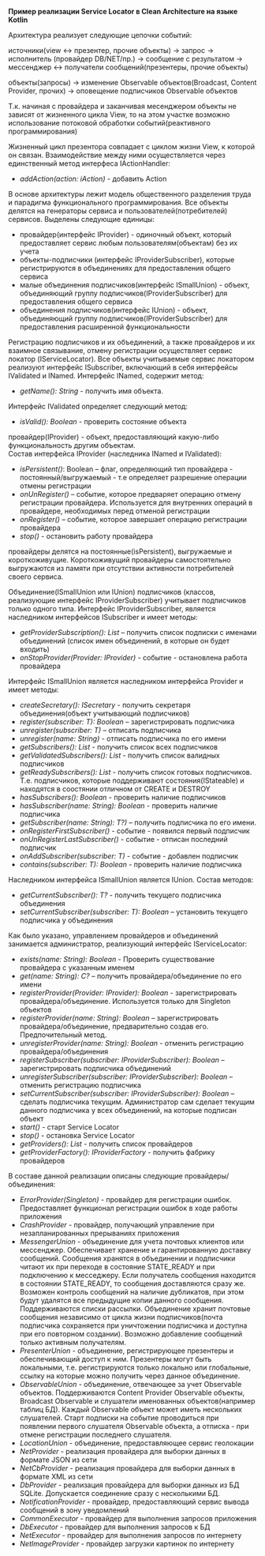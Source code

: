 **Пример реализации Service Locator в Clean Architecture на языке Kotlin**

Архитектура реализует следующие цепочки событий:

источники(view <-> презентер, прочие объекты) -> запрос -> исполнитель (провайдер DB/NET/пр.) -> сообщение с результатом -> мессенджер <-> получатели сообщений(презентеры, прочие объекты)

объекты(запросы) -> изменение Observable объектов(Broadcast, Content Provider, прочих) -> оповещение подписчиков Observable объектов
 
Т.к. начиная с провайдера и заканчивая месенджером объекты не зависят от жизненного цикла View, то на этом участке возможно
использование потоковой обработки событий(реактивного программирования)

Жизненный цикл презентора совпадает с циклом жизни View, к которой он связан. Взаимодействие 
между ними осуществляется через единственный метод интерфеса IActionHandler:

- *addAction(action: iAction)* - добавить Action 

В основе архитектуры лежит модель общественного разделения труда и парадигма функционального программирования. Все объекты делятся на генераторы сервиса и пользователей(потребителей) сервисов. Выделены следующие единицы:
- провайдер(интерфейс IProvider) - одиночный объект, который предоставляет сервис любым пользователям(объектам) без их учета
- объекты-подписчики (интерфейс IProviderSubscriber), которые регистрируются в объединениях для предоставления общего сервиса
- малые объединения подписчиков(интерфейс ISmallUnion) - объект, объединяющий группу подписчиков(IProviderSubscriber) для предоставления общего сервиса
- объединения подписчиков(интерфейс IUnion) - объект, объединяющий группу подписчиков(IProviderSubscriber) для предоставления расширенной функциональности

Регистрацию подписчиков и их объединений, а также провайдеров и их взаимное связывание, отмену регистрации осуществляет сервис локатор (IServiceLocator).
Все объекты учитываемые сервис локатором реализуют интерфейс ISubscriber, включающий в себя интерфейсы IValidated и INamed. Интерфейс INamed, содержит метод:

- *getName(): String* - получить имя объекта.

Интерфейс IValidated определяет следующий метод:

- *isValid(): Boolean* - проверить состояние объекта

провайдер(IProvider) - объект, предоставляющий какую-либо функциональность другим объектам.  
Состав интерфейса IProvider (наследника INamed и IValidated):
- *isPersistent()*: Boolean – флаг, определяющий тип провайдера - постоянный/выгружаемый - т.е определяет разрешение операции отмены регистрации
- *onUnRegister()* – событие, которое предваряет операцию отмену регистрации 
	провайдера. Используется для внутренних операций в провайдере, необходимых перед отменой 
	регистрации
- *onRegister()* – событие, которое завершает операцию регистрации провайдера
- *stop()* - остановить работу провайдера

провайдеры делятся на постоянные(isPersistent), выгружаемые и короткоживущие. Короткоживущий провайдеры
самостоятельно выгружаются из памяти при отсутствии активности потребителей своего сервиса.

Объединение(ISmallUnion или IUnion) подписчиков (классов, реализующие интерфейс IProviderSubscriber) учитывает подписчиков только одного типа. Интерфейс IProviderSubscriber, является наследником интерфейсов ISubscriber и имеет методы:
- *getProviderSubscription(): List<String>* – получить список подписки с именами объединений (список имен объединений, в которые он будет входить)
- *onStopProvider(Provider: IProvider)* - событие - остановлена работа провайдера

Интерфейс ISmallUnion является наследником интерфейса Provider и имеет методы:
- *createSecretary(): ISecretary<T>* - получить секретаря объединения(объект учитывающий подписчиков)
- *register(subscriber: T): Boolean* – зарегистрировать подписчика
- *unregister(subscriber: T)* – отписать подписчика
- *unregister(name: String)* - отписать подписчика по его имени
- *getSubscribers(): List<T>* - получить список всех подписчиков
- *getValidatedSubscribers(): List<T>* - получить список валидных подписчиков
- *getReadySubscribers(): List<T>* - получить список готовых подписчиков. Т.е. подписчиков, которые поддерживают состояния(IStateable) и находятся в соостянии отличном от CREATE и DESTROY
- *hasSubscribers(): Boolean* - проверить наличие подписчиков
- *hasSubscriber(name: String): Boolean* - проверить наличие подписчика
- *getSubscriber(name: String): T?)* – получить подписчика по его имени.
- *onRegisterFirstSubscriber()* - событие - появился первый подписчик
- *onUnRegisterLastSubscriber()* - событие - отписан последний подписчик
- *onAddSubscriber(subscriber: T)* - событие - добавлен подписчик
- *contains(subscriber: T): Boolean* - проверить наличие подписчика

Наследником интерфейса ISmallUnion является IUnion. Состав методов:
- *getCurrentSubscriber(): T?* - получить текущего подписчика объединения 
- *setCurrentSubscriber(subscriber: T): Boolean* – установить текущего подписчика у объединения

Как было указано, управлением провайдеров и объединений занимается администратор, 
реализующий интерфейс IServiceLocator:
- *exists(name: String): Boolean* - Проверить существование провайдера с указанным именем
- *<C : IProvider> get(name: String): C?* – получить провайдера/объединение по его имени
- *registerProvider(Provider: IProvider): Boolean* - зарегистрировать провайдера/объединение. Используется только 
	для Singleton объектов
- *registerProvider(name: String): Boolean* – зарегистрировать провайдера/объединение, предварительно создав 
	его. Предпочительный метод.
- *unregisterProvider(name: String): Boolean* - отменить регистрацию провайдера/объединения
- *registerSubscriber(subscriber: IProviderSubscriber): Boolean* – зарегистрировать подписчика объединений
- *unregisterSubscriber(subscriber: IProviderSubscriber): Boolean* – отменить регистрацию подписчика
- *setCurrentSubscriber(subscriber: IProviderSubscriber): Boolean* – сделать подписчика текущим. Администратор сам 
	сделает текущим данного подписчика у всех объединений, на которые подписан объект
- *start()* - старт Service Locator
- *stop()* - остановка Service Locator
- *getProviders(): List<IProvider>* - получить список провайдеров
- *getProviderFactory(): IProviderFactory* - получить фабрику провайдеров

В составе данной реализации описаны следующие провайдеры/объединения:
- *ErrorProvider(Singleton)* - провайдер для регистрации ошибок. Предоставляет функционал регистрации ошибок в ходе работы приложения
- *CrashProvider* - провайдер, получающий управление при незапланированных прерываниях приложения
- *MessengerUnion* - объединение для учета почтовых клиентов или мессенджер. Обеспечивает хранение и гарантированную доставку сообщений. Сообщения хранятся в объединении и подписчики читают их при переходе в состояние STATE_READY и при подключению к месседжеру. Если получатель сообщения находится в состоянии STATE_READY, то сообщения доставляются сразу же. Возможен контроль сообщений на наличие дубликатов, при этом будут удалятся все предыдущие копии данного сообщения. Поддерживаются списки рассылки. Объединение хранит почтовые сообщения независимо от цикла жизни подписчиков(почта подписчика сохраняется при уничтожении подписчика и доступна при его повторном создании). Возможно добавление сообщений только активным получателям.
- *PresenterUnion* - объединение, регистрирующее презентеры и обеспечивающий доступ к ним. Презентеры могут быть локальными,   т.е. регистрируются только локально или глобальные, ссылку на которые можно получить через данное объединение. 
- *ObservableUnion* - объединение, отвечающее за учет Observable объектов. Поддерживаются Content Provider Observable объекты, Broadcast Observable и слушатели именованных объектов(например таблиц БД). Каждый Observable объект может иметь нескольких слушателей. Старт подписки на событие проводиться при появлении первого слушателя Observable объекта, а отписка - при отмене регистрации последнего слушателя. 
- *LocationUnion* - объединение, предоставляющее сервис геолокации
- *NetProvider* - реализация провайдера для выборки данных в формате JSON из сети
- *NetCbProvider* - реализация провайдера для выборки данных в формате XML из сети
- *DbProvider* - реализация провайдера для выборки данных из БД SQLite. Допускается соединение сразу с несколькими БД.
- *NotificationProvider* - провайдер, предоставляющий сервис вывода сообщений в зону уведомлений
- *CommonExecutor* - провайдер для выполнения запросов приложения
- *DbExecutor* - провайдер для выполнения запросов к БД
- *NetExecutor* - провайдер для выполнения запросов по интернету
- *NetImageProvider* - провайдер загрузки картинок по интернету

